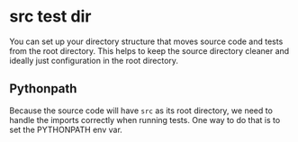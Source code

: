 # src test dir

You can set up your directory structure that moves source code and tests from the root directory.
This helps to keep the source directory cleaner and ideally just configuration in the root directory.

## Pythonpath

Because the source code will have `src` as its root directory, we need to handle the imports correctly when running
tests.  One way to do that is to set the PYTHONPATH env var.
